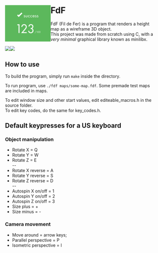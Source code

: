 # FdF <img align="left" src="https://github.com/susikohmelo/FdF/blob/main/readme_files/score.png" height="120"/>
FdF (Fil de Fer) is a program that renders a height map as a wireframe 3D object.<br/>
This project was made from scratch using C, with a *very minimal* graphical library known as minilibx.

<img src="https://github.com/susikohmelo/FdF/blob/main/readme_files/fdf42.gif" height="300" /><img src="https://github.com/susikohmelo/FdF/blob/main/readme_files/vertex.gif" height="300" />

## How to use

To build the program, simply run ```make``` inside the directory.

To run program, use ```./fdf maps/some-map.fdf```. Some premade test maps are included in maps.

To edit window size and other start values, 
edit editeable_macros.h in the source folder.<br/>
To edit key codes, do the same for key_codes.h.

## Default keypresses for a US keyboard
### Object manipulation
* Rotate X = Q <br/>
* Rotate Y = W <br/>
* Rotate Z = E <br/>
--
* Rotate X reverse = A <br/>
* Rotate Y reverse = S <br/>
* Rotate Z reverse = D <br/>
--
* Autospin X on/off = 1 <br/>
* Autospin Y on/off = 2 <br/>
* Autospin Z on/off = 3 <br/>
* Size plus  = + <br/>
* Size minus = - <br/>

### Camera movement
* Move around = arrow keys;
* Parallel perspective  = P <br/>
* Isometric perspective = I <br/>
